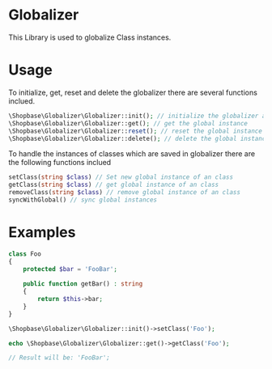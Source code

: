 # Globalizer
This Library is used to globalize Class instances.

# Usage

To initialize, get, reset and delete the globalizer there are several functions inclued.
```php
\Shopbase\Globalizer\Globalizer::init(); // initialize the globalizer and add a gobal instance
\Shopbase\Globalizer\Globalizer::get(); // get the global instance
\Shopbase\Globalizer\Globalizer::reset(); // reset the global instance
\Shopbase\Globalizer\Globalizer::delete(); // delete the global instance
```

To handle the instances of classes which are saved in globalizer there are the following functions inclued
```php
setClass(string $class) // Set new global instance of an class
getClass(string $class) // get global instance of an class
removeClass(string $class) // remove global instance of an class
syncWithGlobal() // sync global instances
```

# Examples
```php
class Foo
{
    protected $bar = 'FooBar';
    
    public function getBar() : string
    {
        return $this->bar;
    }
}

\Shopbase\Globalizer\Globalizer::init()->setClass('Foo');

echo \Shopbase\Globalizer\Globalizer::get()->getClass('Foo');

// Result will be: 'FooBar';
```
